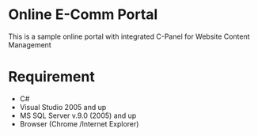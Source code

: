 # Online E-Comm Portal
This is a sample online portal with integrated C-Panel for Website Content Management 

# Requirement
  - C#
  - Visual Studio 2005 and up
  - MS SQL Server v.9.0 (2005) and up
  - Browser (Chrome /Internet Explorer)
